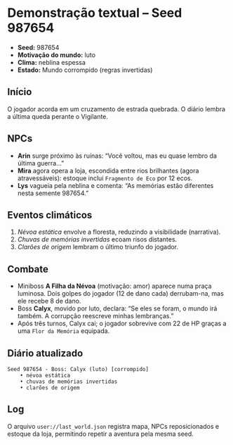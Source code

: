 # Demonstração textual – Seed 987654

- **Seed:** 987654
- **Motivação do mundo:** luto
- **Clima:** neblina espessa
- **Estado:** Mundo corrompido (regras invertidas)

## Início
O jogador acorda em um cruzamento de estrada quebrada. O diário lembra a última queda perante o Vigilante.

## NPCs
- **Arin** surge próximo às ruínas: “Você voltou, mas eu quase lembro da última guerra...”
- **Mira** agora opera a loja, escondida entre rios brilhantes (agora atravessáveis): estoque inclui `Fragmento de Eco` por 12 ecos.
- **Lys** vagueia pela neblina e comenta: “As memórias estão diferentes nesta semente 987654.”

## Eventos climáticos
1. *Névoa estática* envolve a floresta, reduzindo a visibilidade (narrativa).
2. *Chuvas de memórias invertidas* ecoam risos distantes.
3. *Clarões de origem* lembram o último triunfo do jogador.

## Combate
- Miniboss **A Filha da Névoa** (motivação: amor) aparece numa praça luminosa. Dois golpes do jogador (12 de dano cada) derrubam-na, mas ele recebe 8 de dano.
- Boss **Calyx**, movido por luto, declara: “Se eles se foram, o mundo irá também. A corrupção reescreve minhas lembranças.”
- Após três turnos, Calyx cai; o jogador sobrevive com 22 de HP graças a uma `Flor da Memória` equipada.

## Diário atualizado
```
Seed 987654 - Boss: Calyx (luto) [corrompido]
    • névoa estática
    • chuvas de memórias invertidas
    • clarões de origem
```

## Log
O arquivo `user://last_world.json` registra mapa, NPCs reposicionados e estoque da loja, permitindo repetir a aventura pela mesma seed.
